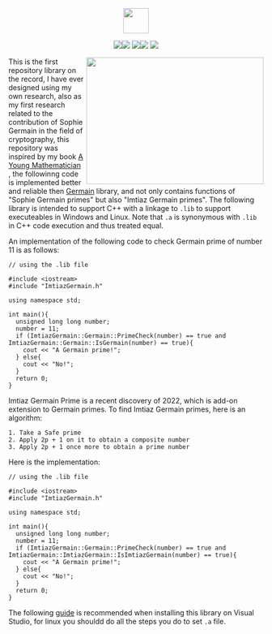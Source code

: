 <p align="center"><img src="https://img.shields.io/badge/IMTIAZ%20-GERMAIN-blue?style=for-the-badge&logo=appveyor" height="50"></p>
<p align="center"><img src="https://img.shields.io/github/issues/AitzazImtiaz/ImtiazGermain?style=social&logo=appveyor"><img src="https://img.shields.io/github/forks/AitzazImtiaz/ImtiazGermain?style=social&logo=appveyor"> <img src="https://img.shields.io/github/stars/AitzazImtiaz/ImtiazGermain?style=social&logo=appveyor"><img src="https://img.shields.io/github/license/AitzazImtiaz/ImtiazGermain?style=social&logo=appveyor"> <img src="https://img.shields.io/twitter/url?url=https%3A%2F%2Fgithub.com%2FAitzazImtiaz%2FImttiazGermain"></p>

<img align="right" src="https://github.com/AitzazImtiaz/Public-Images/blob/main/Untitled%20design.png" width="350" height="250">

This is the first repository library on the record, I have ever designed using my own research, also as my first research related to the contribution of Sophie Germain in the field of cryptography, this repository was inspired by my book [A Young Mathematician](https://www.amazon.fr/Young-Mathematician-English-Aitzaz-Imtiaz-ebook/dp/B0BCH5DWH9/ref=sr_1_1?crid=2C0LE6ACD90DB&keywords=aitzaz+imtiaz&qid=1662221351&sprefix=%2Caps%2C201&sr=8-1) , the followinng code is implemented better and reliable then [Germain](https://github.com/AitzazImtiaz/Germain) library, and not only contains functions of "Sophie Germain primes" but also "Imtiaz Germain primes". The following library is intended to support C++ with a linkage to ```.lib``` to support executeables in Windows and Linux. Note that ```.a``` is synonymous with ```.lib``` in C++ code execution and thus treated equal. 

An implementation of the following code to check Germain prime of number 11 is as follows:
```
// using the .lib file

#include <iostream>
#include "ImtiazGermain.h"

using namespace std;

int main(){
  unsigned long long number;
  number = 11;
  if (ImtiazGermain::Germain::PrimeCheck(number) == true and ImtiazGermain::Germain::IsGermain(number) == true){
    cout << "A Germain prime!";
  } else{
    cout << "No!";
  }
  return 0;
}
```
Imtiaz Germain Prime is a recent discovery of 2022, which is add-on extension to Germain primes. To find Imtiaz Germain primes, here is an algorithm:
```
1. Take a Safe prime
2. Apply 2p + 1 on it to obtain a composite number
3. Apply 2p + 1 once more to obtain a prime number
```
Here is the implementation:
```
// using the .lib file

#include <iostream>
#include "ImtiazGermain.h"

using namespace std;

int main(){
  unsigned long long number;
  number = 11;
  if (ImtiazGermain::Germain::PrimeCheck(number) == true and ImtiazGermain::ImtiazGermain::IsImtiazGermain(number) == true){
    cout << "A Germain prime!";
  } else{
    cout << "No!";
  }
  return 0;
}
```
The following [guide](https://www.learncpp.com/cpp-tutorial/a2-using-libraries-with-visual-studio-2005-express/) is recommended when installing this library on Visual Studio, for linux you shouldd do all the steps you do to set ```.a``` file.

